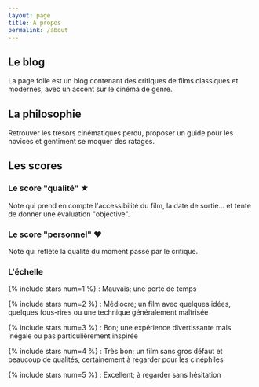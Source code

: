 ```yaml
---
layout: page
title: A propos
permalink: /about
---
```


## Le blog

La page folle est un blog contenant des critiques de films classiques et modernes, avec un accent sur le cinéma de genre.

## La philosophie

Retrouver les trésors cinématiques perdu, proposer un guide pour les novices et gentiment se moquer des ratages.

## Les scores

### Le score "qualité" ★

Note qui prend en compte l'accessibilité du film, la date de sortie... et tente de donner une évaluation "objective".

### Le score "personnel" ♥

Note qui reflète la qualité du moment passé par le critique.

### L'échelle

{% include stars num=1 %} : Mauvais; une perte de temps

{% include stars num=2 %} : Médiocre; un film avec quelques idées, quelques fous-rires ou une technique généralement maîtrisée

{% include stars num=3 %} : Bon; une expérience divertissante mais inégale ou pas particulièrement inspirée

{% include stars num=4 %} : Très bon; un film sans gros défaut et beaucoup de qualités, certainement à regarder pour les cinéphiles

{% include stars num=5 %} : Excellent; à regarder sans hésitation

